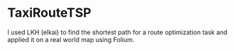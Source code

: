 # TaxiRouteTSP
I used LKH (elkai) to find the shortest path for a route optimization task and applied it on a real world map using Folium. 
